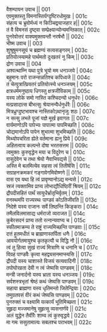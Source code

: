 वैशम्पायन उवाच ||	001    
एवमुक्तस्तु विमनास्तिर्यग्दृष्टिरधोमुखः |	001c  
संहत्य च भ्रुवोर्मध्यं न किञ्चिद्व्याजहार ह||	001c  
तं वै विमनसं दृष्ट्वा सम्प्रेक्ष्यान्योन्यमन्तिकात् |	002c  
पुनरेवोत्तरं वाक्यमुक्तवन्तौ नरर्षभौ ||	002c  
भीष्म उवाच ||	003    
शुश्रूषुमनसूयं च ब्रह्मण्यं सत्यसङ्गरम् |	003c  
प्रतियोत्स्यामहे पार्थमतो दुःखतरं नु किम् ||	003c  
द्रोण उवाच ||	004    
अश्वत्थाम्नि यथा पुत्रे भूयो मम धनञ्जये |	004c  
बहुमानः परो राजन्सन्नतिश्च कपिध्वजे ||	004c  
तं चेत्पुत्रात्प्रियतरं प्रतियोत्स्ये धनञ्जयम् |	005c  
क्षत्रधर्ममनुष्ठाय धिगस्तु क्षत्रजीविकाम् ||	005c  
यस्य लोके समो नास्ति कश्चिदन्यो धनुर्धरः |	006c  
मत्प्रसादात्स बीभत्सुः श्रेयानन्यैर्धनुर्धरैः ||	006c  
मित्रध्रुग्दुष्टभावश्च नास्तिकोऽथानृजुः शठः |	007c  
न सत्सु लभते पूजां यज्ञे मूर्ख इवागतः ||	007c  
वार्यमाणोऽपि पापेभ्यः पापात्मा पापमिच्छति |	008c  
चोद्यमानोऽपि पापेन शुभात्मा शुभमिच्छति ||	008c  
मिथ्योपचरिता ह्येते वर्तमाना ह्यनु प्रिये |	009c  
अहितत्वाय कल्पन्ते दोषा भरतसत्तम ||	009c  
त्वमुक्तः कुरुवृद्धेन मया च विदुरेण च |	010c  
वासुदेवेन च तथा श्रेयो नैवाभिपद्यसे ||	010c  
अस्ति मे बलमित्येव सहसा त्वं तितीर्षसि |	011c  
सग्राहनक्रमकरं गङ्गावेगमिवोष्णगे ||	011c  
वास एव यथा हि त्वं प्रावृण्वानोऽद्य मन्यसे |	012c  
स्रजं त्यक्तामिव प्राप्य लोभाद्यौधिष्ठिरीं श्रियम् ||	012c  
द्रौपदीसहितं पार्थं सायुधैर्भ्रातृभिर्वृतम् |	013c  
वनस्थमपि राज्यस्थः पाण्डवं कोऽतिजीवति ||	013c  
निदेशे यस्य राजानः सर्वे तिष्ठन्ति किङ्कराः |	014c  
तमैलविलमासाद्य धर्मराजो व्यराजत ||	014c  
कुबेरसदनं प्राप्य ततो रत्नान्यवाप्य च |	015c  
स्फीतमाक्रम्य ते राष्ट्रं राज्यमिच्छन्ति पाण्डवाः ||	015c  
दत्तं हुतमधीतं च ब्राह्मणास्तर्पिता धनैः |	016c  
आवयोर्गतमायुश्च कृतकृत्यौ च विद्धि नौ ||	016c  
त्वं तु हित्वा सुखं राज्यं मित्राणि च धनानि च |	017c  
विग्रहं पाण्डवैः कृत्वा महद्व्यसनमाप्स्यसि ||	017c  
द्रौपदी यस्य चाशास्ते विजयं सत्यवादिनी |	018c  
तपोघोरव्रता देवी न त्वं जेष्यसि पाण्डवम् ||	018c  
मन्त्री जनार्दनो यस्य भ्राता यस्य धनञ्जयः |	019c  
सर्वशस्त्रभृतां श्रेष्ठं कथं जेष्यसि पाण्डवम् ||	019c  
सहाया ब्राह्मणा यस्य धृतिमन्तो जितेन्द्रियाः |	020c  
तमुग्रतपसं वीरं कथं जेष्यसि पाण्डवम् ||	020c  
पुनरुक्तं च वक्ष्यामि यत्कार्यं भूतिमिच्छता |	021c  
सुहृदा मज्जमानेषु सुहृत्सु व्यसनार्णवे ||	021c  
अलं युद्धेन तैर्वीरैः शाम्य त्वं कुरुवृद्धये |	022c  
मा गमः ससुतामात्यः सबलश्च पराभवम् ||	022c  

